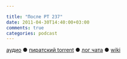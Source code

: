 ```yaml
---

title: "После РТ 237"
date: 2011-04-30T14:40:00+03:00
comments: true
categories: podcast
---
```

[аудио](http://cdn.radio-t.com/rt237post.mp3) ● [пиратский torrent](http://pirates.radio-t.com/torrents/rt237post.mp3.torrent) ● [лог чата](http://chat.radio-t.com/logs/radio-t-237.html) ● [wiki](http://wiki.radio-t.com/%D0%9F%D0%BE%D1%81%D0%BB%D0%B5_%D0%A0%D0%A2_237)<audio src="http://cdn.radio-t.com/rt237post.mp3" preload="none">
